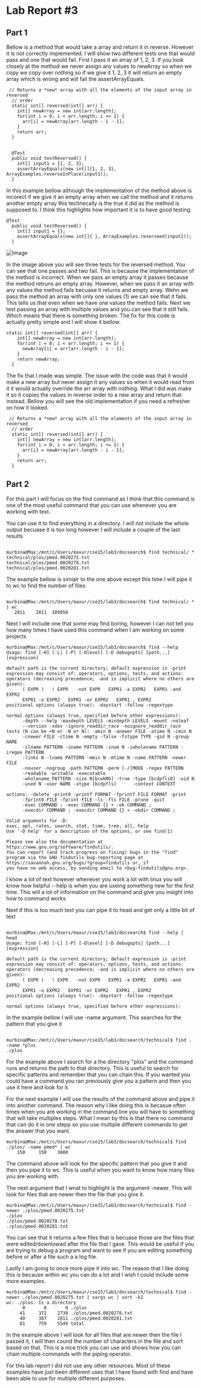 # Lab Report #3


## Part 1

Bellow is a method that would take a array and return it in reverse. However it is not correctly implemented. I will show two different tests one that would pass and one that would fail. First I pass it an array of 1, 2, 3. If you look closely at the method we never assign any values to newArray so when we copy we copy over nothing so if we give it 1, 2, 3 it will return an empty array which is wrong and will fail the assertArrayEquals.
```
 // Returns a *new* array with all the elements of the input array in reversed
  // order
  static int[] reversed(int[] arr) {
    int[] newArray = new int[arr.length];
    for(int i = 0; i < arr.length; i += 1) {
      arr[i] = newArray[arr.length - i - 1];
    }
    return arr;
  }


  @Test
  public void testReversed() {
    int[] input1 = {1, 2, 3};
    assertArrayEquals(new int[]{1, 2, 3}, ArrayExamples.reverseInPlace(input1));
  }

```


In this example bellow although the implementation of the method above is incorect if we give it an empty array when we call the method and it returns another empty array this technecally is the true it did as the method is supposed to. I think this highlights how important it is to have good testing. 

```
@Test
  public void testReversed() {
    int[] input1 = {};
    assertArrayEquals(new int[]{ }, ArrayExamples.reverseed(input1));
  }

```



![Image](https://i.imgur.com/DTfttIc.png)


In the image above you will see three tests for the reversed method. You can see that one passes and two fail. This is because the implementation of the method is incorrect. When we pass an empty array it passes because the method retruns an empty array. However, when we pass it an array with any values the method fails becuase it returns and empty array. Wehn we pass the method an array with only one values (1) we can see that it fails. This tells us that even when we have one values the method fails. Next we test passing an array with multiple values and you can see that it still fails. Which means that there is something broken. The fix for this code is actually pretty simple and I will show it bellow.



```
static int[] reversed(int[] arr) {
    int[] newArray = new int[arr.length];
    for(int i = 0; i < arr.length; i += 1) {
      newArray[i] = arr[arr.length - i - 1];
    }
    return newArray;
  }
```

The fix that I made was simple. The issue with the code was that it would make a new array but never assign it any values so when it would read from it it would actually override the arr array with nothing. What I did was make it so it copies the values in reverse order to a new array and return that instead. Bellow you will see the old implementation if you need a refresher on how it looked.



```
 // Returns a *new* array with all the elements of the input array in reversed
  // order
  static int[] reversed(int[] arr) {
    int[] newArray = new int[arr.length];
    for(int i = 0; i < arr.length; i += 1) {
      arr[i] = newArray[arr.length - i - 1];
    }
    return arr;
  }
```




## Part 2


For this part I will focus on the find command as I think that this command is one of the most useful command that you can use whenever you are working with text. 


You can use it to find everything in a directory. I will not include the whole output becuase it is too long however I will include a couple of the last results

```

murbina@Max:/mnt/c/Users/maxur/cse15/lab3/docsearch$ find technical/ *
technical/plos/pmed.0020275.txt
technical/plos/pmed.0020278.txt
technical/plos/pmed.0020281.txt

```


The example bellow is simialr to the one above except this time I will pipe it to wc to find the number of files

```

murbina@Max:/mnt/c/Users/maxur/cse15/lab3/docsearch$ find technical/ * | wc
   2811    2811  109050

```



Next I will include one that some may find boring, however I can not tell you how many times I have used this command when I am working on some projects

```
murbina@Max:/mnt/c/Users/maxur/cse15/lab3/docsearch$ find --help
Usage: find [-H] [-L] [-P] [-Olevel] [-D debugopts] [path...] [expression]

default path is the current directory; default expression is -print
expression may consist of: operators, options, tests, and actions:
operators (decreasing precedence; -and is implicit where no others are given):
      ( EXPR )   ! EXPR   -not EXPR   EXPR1 -a EXPR2   EXPR1 -and EXPR2
      EXPR1 -o EXPR2   EXPR1 -or EXPR2   EXPR1 , EXPR2
positional options (always true): -daystart -follow -regextype

normal options (always true, specified before other expressions):
      -depth --help -maxdepth LEVELS -mindepth LEVELS -mount -noleaf
      --version -xdev -ignore_readdir_race -noignore_readdir_race
tests (N can be +N or -N or N): -amin N -anewer FILE -atime N -cmin N
      -cnewer FILE -ctime N -empty -false -fstype TYPE -gid N -group NAME
      -ilname PATTERN -iname PATTERN -inum N -iwholename PATTERN -iregex PATTERN
      -links N -lname PATTERN -mmin N -mtime N -name PATTERN -newer FILE
      -nouser -nogroup -path PATTERN -perm [-/]MODE -regex PATTERN
      -readable -writable -executable
      -wholename PATTERN -size N[bcwkMG] -true -type [bcdpflsD] -uid N
      -used N -user NAME -xtype [bcdpfls]      -context CONTEXT

actions: -delete -print0 -printf FORMAT -fprintf FILE FORMAT -print
      -fprint0 FILE -fprint FILE -ls -fls FILE -prune -quit
      -exec COMMAND ; -exec COMMAND {} + -ok COMMAND ;
      -execdir COMMAND ; -execdir COMMAND {} + -okdir COMMAND ;

Valid arguments for -D:
exec, opt, rates, search, stat, time, tree, all, help
Use '-D help' for a description of the options, or see find(1)

Please see also the documentation at https://www.gnu.org/software/findutils/.
You can report (and track progress on fixing) bugs in the "find"
program via the GNU findutils bug-reporting page at
https://savannah.gnu.org/bugs/?group=findutils or, if
you have no web access, by sending email to <bug-findutils@gnu.org>.

```

I know a lot of text however whenever you work a lot with linux you will know how helpful --help is when you are useing something new for the first time. This will a lot of information on the command and give you insight into how to command works


Next if this is too much text you can pipe it to head and get only a little bit of text


```

murbina@Max:/mnt/c/Users/maxur/cse15/lab3/docsearch$ find --help | head
Usage: find [-H] [-L] [-P] [-Olevel] [-D debugopts] [path...] [expression]

default path is the current directory; default expression is -print
expression may consist of: operators, options, tests, and actions:
operators (decreasing precedence; -and is implicit where no others are given):
      ( EXPR )   ! EXPR   -not EXPR   EXPR1 -a EXPR2   EXPR1 -and EXPR2
      EXPR1 -o EXPR2   EXPR1 -or EXPR2   EXPR1 , EXPR2
positional options (always true): -daystart -follow -regextype

normal options (always true, specified before other expressions):

```


In the example bellow I will use -name argument. This searches for the pattern that you give it

```

murbina@Max:/mnt/c/Users/maxur/cse15/lab3/docsearch/technical$ find . -name *plos
./plos
```

For the example above I search for a the directory "plos" and the command runs and returns the path to that directory. This is useful to search for specific patterns and remember that you can chain this. If you wanted you could have a command you ran previously give you a pattern and then you use it here and look for it.


For the next example I will use the results of the command above and pipe it into another command. The reason why I like doing this is becasue often times when you are working in the command line you will have to something that will take multiples steps. What I mean by this is that there no command that can do it in one stepp so you use multiple different commands to get the answer that you want.


```
murbina@Max:/mnt/c/Users/maxur/cse15/lab3/docsearch/technical$ find ./plos/ -name pmed* | wc
    150     150    3600

```

The command above will look for the specific pattern that you give it and then you pipe it to wc. This is useful when you want to know how many files you are working with.



The next argument that I wnat to highlight is the argument -newer. This will look for files that are newer then the file that you give it. 

```
murbina@Max:/mnt/c/Users/maxur/cse15/lab3/docsearch/technical$ find -newer ./plos/pmed.0020275.txt
./plos
./plos/pmed.0020278.txt
./plos/pmed.0020281.txt
```

You can see that it returns a few files that is becuase those are the files that were edited/downlowad after the file that I gave. This would be useful if you are trying to debug a program and want to see if you are editing something before or after a file such a a log file.


Lastly I am going to once more pipe it into wc. The reason that I like doing this is because within wc you can do a lot and I wish I could include some more examples.



```
murbina@Max:/mnt/c/Users/maxur/cse15/lab3/docsearch/technical$ find -newer ./plos/pmed.0020275.txt | xargs wc | sort -k2
wc: ./plos: Is a directory
      0       0       0 ./plos
     41     372    2738 ./plos/pmed.0020278.txt
     40     387    2811 ./plos/pmed.0020281.txt
     81     759    5549 total
```

In the example above I will look for all files that are newer then the file I passed it, I will then cound the number of characters in the file and sort based on that. This is a nice trick you can use and shows how you can chain multiple commands with the piping operator.


For this lab report I did not use any other resources. Most of these examples have just been different uses that I have found with find and have been able to use for multiple different purposes. 
